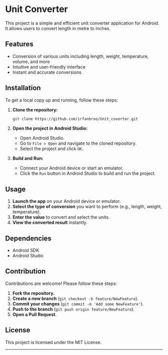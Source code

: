 
# Unit Converter

This project is a simple and efficient unit converter application for Android. It allows users to convert length in metre to inches.

## Features
- Conversion of various units including length, weight, temperature, volume, and more
- Intuitive and user-friendly interface
- Instant and accurate conversions

## Installation
To get a local copy up and running, follow these steps:

1. **Clone the repository:**
   ```sh
   git clone https://github.com/irfanbroo/Unit_covertor.git
   ```

2. **Open the project in Android Studio:**
   - Open Android Studio.
   - Go to `File > Open` and navigate to the cloned repository.
   - Select the project and click `OK`.

3. **Build and Run:**
   - Connect your Android device or start an emulator.
   - Click the `Run` button in Android Studio to build and run the project.

## Usage
1. **Launch the app** on your Android device or emulator.
2. **Select the type of conversion** you want to perform (e.g., length, weight, temperature).
3. **Enter the value** to convert and select the units.
4. **View the converted result** instantly.

## Dependencies
- Android SDK
- Android Studio

## Contribution
Contributions are welcome! Please follow these steps:
1. **Fork the repository.**
2. **Create a new branch** (`git checkout -b feature/NewFeature`).
3. **Commit your changes** (`git commit -m 'Add some NewFeature'`).
4. **Push to the branch** (`git push origin feature/NewFeature`).
5. **Open a Pull Request**.

## License
This project is licensed under the MIT License.

---

